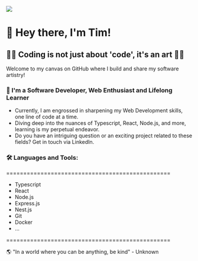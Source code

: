 ![](https://visitcount.itsvg.in/api?id=Tim-Pet&icon=0&color=0)

# 👋 Hey there, I'm Tim!

## 👨‍💻 Coding is not just about 'code', it's an art 👨‍🎨

Welcome to my canvas on GitHub where I build and share my software artistry!

### 🌱 I'm a Software Developer, Web Enthusiast and Lifelong Learner

* Currently, I am engrossed in sharpening my Web Development skills, one line of code at a time.
* Diving deep into the nuances of Typescript, React, Node.js, and more, learning is my perpetual endeavor.
* Do you have an intriguing question or an exciting project related to these fields? Get in touch via LinkedIn.

### 🛠️ Languages and Tools:

[//]: # (Add your languages and tools between the ===)

================================================

- Typescript
- React
- Node.js
- Express.js
- Nest.js
- Git
- Docker
- ...

================================================

 
🌎  "In a world where you can be anything, be kind" - Unknown



